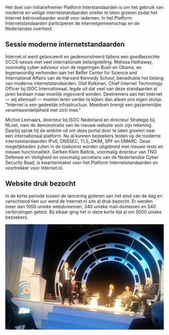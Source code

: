 Het doel van initiatiefnemer Platform Interstandaarden is om het gebruik van
moderne en veilige internetstandaarden sneller te laten groeien zodat het
Internet betrouwbaarder wordt voor iedereen. In het Platform
Internetstandaarden participeren de internetgemeenschap en de Nederlandse
overheid.

## Sessie moderne internetstandaarden

Internet.nl werd gelanceerd en gedemonstreerd tijdens een goedbezochte
GCCS-sessie met veel internationale belangstelling. Melissa Hathaway,
voormalig cyber-adviseur voor de regeringen Bush en Obama, en tegenwoordig
verbonden aan het Belfer Center for Science and International Affairs van de
Harvard Kennedy School, benadrukte het belang van moderne internetstandaarden.
Olaf Kolkman, Chief Internet Technology Officer bij ISOC Internationaal, legde
uit dat veel van deze standaarden al jaren bestaan maar moeilijk ingevoerd
worden. Deelnemers aan het Internet &mdash; wij allemaal! &mdash; moeten leren
verder te kijken dan alleen ons eigen stukje. &quot;Internet is een gedeelde
infrastructuur. Meedoen brengt een gezamenlijke verantwoordelijkheid met zich
mee.&quot;

Michiel Leenaars, directeur bij ISOC Nederland en directeur Strategie bij
NLnet, nam de demonstratie van de nieuwe website voor zijn rekening. Daarbij
sprak hij de ambitie uit om deze portal door te laten groeien naar een
internationaal platform. Nu al kunnen bezoekers testen op de moderne
internetstandaarden IPv6, DNSSEC, TLS, DKIM, SPF en DMARC. Deze mogelijkheden
zullen in de toekomst worden uitgebreid met nieuwe tests en nieuwe
functionaliteit. Gerben Klein Baltink, voormalig directeur van TNO Defensie en
Veiligheid en voormalig secretaris van de Nederlandse Cyber Security Raad,
is kwartiermaker voor het Platform Internetstandaarden en voortrekker voor
Internet.nl.

## Website druk bezocht

In de korte periode tussen de lancering gisteren aan het eind van de dag en
vanochtend tien uur werd de Internet.nl site al druk bezocht. Er werden meer
dan 1000 unieke webdomeinen, 340 unieke mail-domeinen en 540 verbindingen
getest. Bij elkaar ging het in deze korte tijd al om 5000 unieke bezoekers.

![introduction at GCCS 2015 conference - Olaf Kolkman](GCCS2015-OlafKolkman-600x399.jpg)
